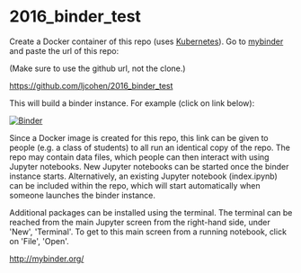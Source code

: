 # 2016_binder_test

Create a Docker container of this repo (uses [Kubernetes](http://kubernetes.io/)). Go to [mybinder](http://mybinder.org) and paste the url of this repo: 

(Make sure to use the github url, not the clone.)

https://github.com/ljcohen/2016_binder_test

This will build a binder instance. For example (click on link below):

[![Binder](http://mybinder.org/badge.svg)](http://mybinder.org:/repo/ljcohen/2016_binder_test)

Since a Docker image is created for this repo, this link can be given to people (e.g. a class of students) to all run an identical copy of the repo. The repo may contain data files, which people can then interact with using Jupyter notebooks. New Jupyter notebooks can be started once the binder instance starts. Alternatively, an existing Jupyter notebook (index.ipynb) can be included within the repo, which will start automatically when someone launches the binder instance. 

Additional packages can be installed using the terminal. The terminal can be reached from the main Jupyter screen from the right-hand side, under 'New', 'Terminal'. To get to this main screen from a running notebook, click on 'File', 'Open'.

http://mybinder.org/
